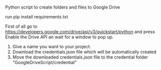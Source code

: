 Python script to create folders and files to Google Drive

run pip install requirements.txt

First of all go to https://developers.google.com/drive/api/v3/quickstart/python and press Enable the Drive API an wait for a window to pop up. 
1) Give a name you want to your project. 
2) Download the credentials.json file which will be automatically created
3) Move the downloaded credentials.json file to the credential folder "GoogleDriveScript/credential"
